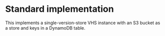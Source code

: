 # Standard implementation

This implements a single-version-store VHS instance with an S3 bucket as a store
and keys in a DynamoDB table.